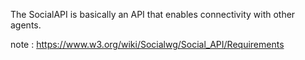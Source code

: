 The SocialAPI is basically an API that enables connectivity with other agents.

note : https://www.w3.org/wiki/Socialwg/Social_API/Requirements 

